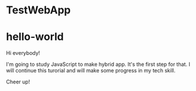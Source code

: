 # TestWebApp

# hello-world

Hi everybody!

I'm going to study JavaScript to make hybrid app.
It's the first step for that.
I will continue this turorial and will make some progress in my tech skill.

Cheer up!
